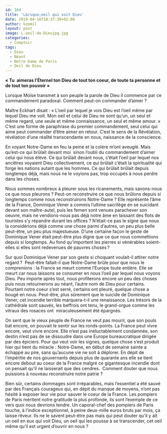 ```yaml
---
id: 164
title: 'L&rsquo;oeil qui voit Dieu'
date: 2019-04-16T18:37:30+02:00
author: kzomil
layout: post
image: L-oeil-de-Dieujpg.jpg
categories:
  - Comptoir
tags:
  - Dieu
  - Néant
  - Notre-Dame de Paris
  - Oeil de Dieu
---
```

<p class="p1">
  <span class="s1"><b>« Tu</b></span><span class="s1"><b><span class="Apple-converted-space">&nbsp; </span></b></span><span class="s1"><b>aimeras l&rsquo;Éternel ton Dieu de tout ton coeur, de toute ta personne et de tout ton pouvoir »</b></span>
</p>

<p class="p1">
  <span class="s1">Lorsque Moïse transmet à son peuple la parole de Dieu il commence par ce commandement paradoxal. Comment peut-on commander d&rsquo;aimer ? </span>
</p>

<p class="p1">
  <span class="s1">Maître Eckhart disait : « L&rsquo;oeil par lequel je vois Dieu est l&rsquo;oeil même par lequel Dieu me voit. Mon oeil et celui de Dieu ne sont qu&rsquo;un, un seul et même regard, une seule et même connaissance, un seul et même amour. » C&rsquo;est une forme de paraphrase du premier commandement, seul celui qui aime peut commander d&rsquo;être aimer en retour. C&rsquo;est le sens de la Révélation, révélation d&rsquo;une réalité transcendante en nous, naissance de la conscience. </span>
</p>

<p class="p1">
  <span class="s1">En voyant Notre-Dame en feu la peine et la colère m&rsquo;ont aveuglé. Mais qu&rsquo;est-ce qui brûlait devant moi</span><span class="s1"><span class="Apple-converted-space">&nbsp; </span></span><span class="s1">sinon l&rsquo;oubli du commandement d&rsquo;aimer celui qui nous élève. Ce qui brûlait devant nous, c&rsquo;était l&rsquo;oeil par lequel nos ancêtres voyaient Dieu collectivement, ce qui brûlait c&rsquo;était la spiritualité qui forge les nations autant que les hommes. Ce qui brûlait brûlait depuis longtemps déjà, mais nous ne le voyions pas, trop occupés à nous perdre dans les choses.</span>
</p>

<p class="p1">
  <span class="s1">Nous sommes nombreux à pleurer sous les ricanements, mais savons-nous ce que nous pleurons ? Peut-on reconstruire ce que nous brûlons depuis si longtemps comme nous reconstruirons Notre-Dame ? Elle représente l&rsquo;âme de la France, Dominique Vener a commis l&rsquo;ultime sacrilège en se suicidant devant son maître-autel, puis les femen sont venues parachever son oeuvre, mais ne vendions-nous pas déjà notre âme en laissant des flots de touristes s&rsquo;y répandre durant les offices ? N&rsquo;était-ce pas le signe que nous la considérions déjà comme une chose parmi d&rsquo;autres, un peu plus belle peut-être, un peu plus majestueuse. D&rsquo;une certaine façon le geste de Dominique Vener était peut-être plus digne que ce que nous commettions depuis si longtemps. Au fond qu&rsquo;importent les pierres si vénérables soient-elles si elles sont redevenues de pauvres choses ?</span>
</p>

<p class="p1">
  <span class="s1">Sur quoi Dominique Vener par son geste si choquant voulait-il attirer notre regard ?</span><span class="s1"><span class="Apple-converted-space">&nbsp; </span></span><span class="s1">Peut-être fallait-il que Notre-Dame brûle pour que nous le comprenions : la France se meurt comme l&rsquo;Europe toute entière. Elle se meurt car nous laissons se consumer en nous l&rsquo;oeil par lequel nous voyons Dieu. Peu importe après tout, nous profiterons encore un peu des choses puis nous retournerons au néant, l&rsquo;autre nom de Dieu pour certains. Pourtant notre coeur s&rsquo;est serré, certains ont pleuré, quelque chose a bougé en nous. Peut-être, plus sûrement que le suicide de Dominique Vener, cet incendie terrible marquera-t-il une renaissance. Les trésors de la cathédrale sont sauvés, les beffrois ont tenu, le grand-orgue comme les vitraux des rosaces ont</span><span class="s1"><span class="Apple-converted-space">&nbsp; </span></span><span class="s1">miraculeusement été épargnés. </span>
</p>

<p class="p1">
  <span class="s1">On sent que le vieux peuple de France ne veut pas mourir, que son pouls bat encore, on pouvait le sentir sur les ronds-points. La France peut vivre encore, veut vivre encore. Elle n&rsquo;est pas inéluctablement condamnée, son destin n&rsquo;est pas de se dissoudre dans une Europe bureaucratique dirigée par des épiciers. Pour qui veut voir les signes, quelque chose s&rsquo;est produit hier qui tient du miracle : Notre-Dame, en début de semaine sainte a échappé au pire, sans qu&rsquo;aucune vie ne soit à déplorer. En dépit de l&rsquo;impéritie de nos gouvernants depuis plus de quarante ans elle se tient encore debout au coeur de la France malgré ce gigantesque incendie dont on pensait qu&rsquo;il ne laisserait que des cendres.</span><span class="s1"><span class="Apple-converted-space">&nbsp; </span></span><span class="s1">Comment douter que nous puissions à nouveau reconstruire notre patrie ?</span>
</p>

<p class="p1">
  <span class="s1">Bien sûr, certains dommages sont irréparables, mais l&rsquo;essentiel a été sauvé par des Français courageux qui, en dépit du manque de moyens, n&rsquo;ont pas hésité à exposer leur vie pour sauver le coeur de la France. Les pompiers de Paris méritent notre gratitude la plus profonde, ils sont l&rsquo;exemple de ce vers quoi nous devrions tendre. Un caporal-chef des pompiers de Paris touche, à l&rsquo;indice exceptionnel, à peine deux-mille euros bruts par mois, ça laisse rêveur. Ils ne le savent peut-être pas mais qui peut douter qu&rsquo;il y ait un oeil en eux qui voit Dieu, un oeil qui les pousse à se transcender, cet oeil même qu&rsquo;il est urgent d&rsquo;ouvrir en nous ?</span>
</p>

